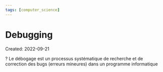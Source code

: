 ```yaml
---
tags: [computer_science] 
---
```

# Debugging
Created: 2022-09-21

?
Le débogage est un processus systématique de recherche et de correction des bugs (erreurs mineures) dans un programme informatique
<!--SR:!2024-08-19,137,230-->